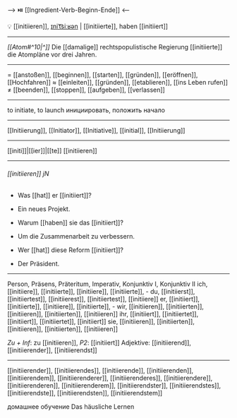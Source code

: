 --> ⏯️ [[Ingredient-Verb-Beginn-Ende]] <--

💡 [[initiieren]], [ɪniˈt͡siːʁən](https://youglish.com/pronounce/initiieren/german) | [[initiierte]], haben [[initiiert]]

---
*[[Atom#^10|^]]* Die [[damalige]] rechtspopulistische Regierung [[initiierte]] die Atompläne vor drei Jahren.

---
= [[anstoßen]], [[beginnen]], [[starten]], [[gründen]], [[eröffnen]], [[Hochfahren]]
≈ [[einleiten]], [[gründen]], [[etablieren]], [[ins Leben rufen]]
≠ [[beenden]], [[stoppen]], [[aufgeben]], [[verlassen]]

---
to initiate, to launch
инициировать, положить начало

---
[[Initiierung]], [[Initiator]], [[Initiative]], [[initial]], [[Initiierung]]

---
[[initi]]|[[ier]]|[[te]]
[[initiieren]]


---
###### [[initiieren]] jN
- Was [[hat]] er [[initiiert]]?
- Ein neues Projekt.

- Warum [[haben]] sie das [[initiiert]]?
- Um die Zusammenarbeit zu verbessern.

- Wer [[hat]] diese Reform [[initiiert]]?
- Der Präsident.

---
Person, Präsens, Präteritum, Imperativ, Konjunktiv I, Konjunktiv II
ich, [[initiiere]], [[initiierte]], [[initiiere]], [[initiierte]], -
du, [[initiierst]], [[initiiertest]], [[initiierest]], [[initiiertest]], [[initiiere]]
er, [[initiiert]], [[initiierte]], [[initiiere]], [[initiierte]], -
wir, [[initiieren]], [[initiierten]], [[initiieren]], [[initiierten]], [[initiieren]]
ihr, [[initiiert]], [[initiiertet]], [[initiiert]], [[initiiertet]], [[initiiert]]
sie, [[initiieren]], [[initiierten]], [[initiieren]], [[initiierten]], [[initiieren]]

*Zu + Inf*: zu [[initiieren]], *P2*: [[initiiert]]
Adjektive: [[initiierend]], [[initiierender]], [[initiierendst]]

---
[[initiierender]], [[initiierendes]], [[initiierende]], [[initiierenden]], [[initiierendem]], [[initiierenderer]], [[initiierenderes]], [[initiierendere]], [[initiierenderen]], [[initiierenderem]], [[initiierendster]], [[initiierendstes]], [[initiierendste]], [[initiierendsten]], [[initiierendstem]]


домашнее обучение
Das häusliche Lernen

